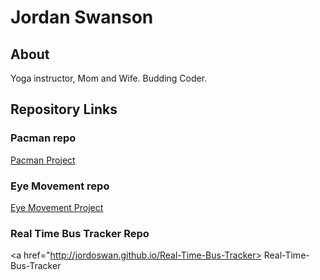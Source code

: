 # Jordan Swanson

## About
Yoga instructor, Mom and Wife. Budding Coder. 

## Repository Links
### Pacman repo
<a href="http://jordoswan.github.io/pacManFun"> Pacman Project </a>

### Eye Movement repo
<a href="http://jordoswan.github.io/Eye-Exercise"> Eye Movement Project </a>

### Real Time Bus Tracker Repo
<a href="http://jordoswan.github.io/Real-Time-Bus-Tracker> Real-Time-Bus-Tracker </a>
